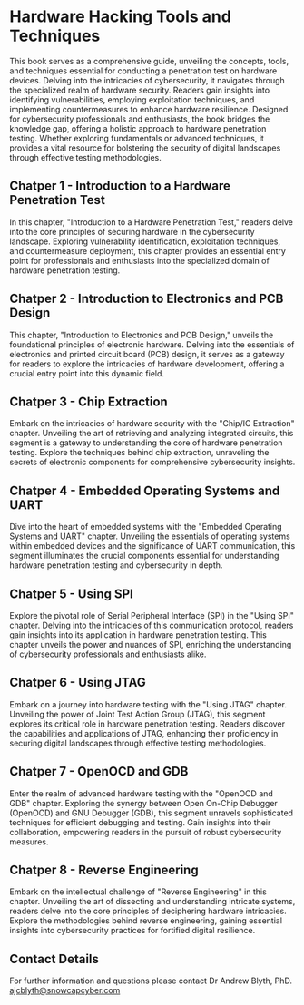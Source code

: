 # Hardware Hacking Tools and Techniques
This book serves as a comprehensive guide, unveiling the concepts, tools, and techniques essential for conducting a penetration test on hardware devices. Delving into the intricacies of cybersecurity, it navigates through the specialized realm of hardware security. Readers gain insights into identifying vulnerabilities, employing exploitation techniques, and implementing countermeasures to enhance hardware resilience. Designed for cybersecurity professionals and enthusiasts, the book bridges the knowledge gap, offering a holistic approach to hardware penetration testing. Whether exploring fundamentals or advanced techniques, it provides a vital resource for bolstering the security of digital landscapes through effective testing methodologies.

## Chatper 1 - Introduction to a Hardware Penetration Test
In this chapter, "Introduction to a Hardware Penetration Test," readers delve into the core principles of securing hardware in the cybersecurity landscape. Exploring vulnerability identification, exploitation techniques, and countermeasure deployment, this chapter provides an essential entry point for professionals and enthusiasts into the specialized domain of hardware penetration testing.

## Chatper 2 - Introduction to Electronics and PCB Design
This chapter, "Introduction to Electronics and PCB Design," unveils the foundational principles of electronic hardware. Delving into the essentials of electronics and printed circuit board (PCB) design, it serves as a gateway for readers to explore the intricacies of hardware development, offering a crucial entry point into this dynamic field.

## Chatper 3 - Chip Extraction
Embark on the intricacies of hardware security with the "Chip/IC Extraction" chapter. Unveiling the art of retrieving and analyzing integrated circuits, this segment is a gateway to understanding the core of hardware penetration testing. Explore the techniques behind chip extraction, unraveling the secrets of electronic components for comprehensive cybersecurity insights.

## Chatper 4 - Embedded Operating Systems and UART
Dive into the heart of embedded systems with the "Embedded Operating Systems and UART" chapter. Unveiling the essentials of operating systems within embedded devices and the significance of UART communication, this segment illuminates the crucial components essential for understanding hardware penetration testing and cybersecurity in depth.

## Chatper 5 - Using SPI
Explore the pivotal role of Serial Peripheral Interface (SPI) in the "Using SPI" chapter. Delving into the intricacies of this communication protocol, readers gain insights into its application in hardware penetration testing. This chapter unveils the power and nuances of SPI, enriching the understanding of cybersecurity professionals and enthusiasts alike.

## Chatper 6 - Using JTAG
Embark on a journey into hardware testing with the "Using JTAG" chapter. Unveiling the power of Joint Test Action Group (JTAG), this segment explores its critical role in hardware penetration testing. Readers discover the capabilities and applications of JTAG, enhancing their proficiency in securing digital landscapes through effective testing methodologies.

## Chatper 7 - OpenOCD and GDB
Enter the realm of advanced hardware testing with the "OpenOCD and GDB" chapter. Exploring the synergy between Open On-Chip Debugger (OpenOCD) and GNU Debugger (GDB), this segment unravels sophisticated techniques for efficient debugging and testing. Gain insights into their collaboration, empowering readers in the pursuit of robust cybersecurity measures.

## Chatper 8 - Reverse Engineering
Embark on the intellectual challenge of "Reverse Engineering" in this chapter. Unveiling the art of dissecting and understanding intricate systems, readers delve into the core principles of deciphering hardware intricacies. Explore the methodologies behind reverse engineering, gaining essential insights into cybersecurity practices for fortified digital resilience.

## Contact Details
For further information and questions please contact Dr Andrew Blyth, PhD. <ajcblyth@snowcapcyber.com>
